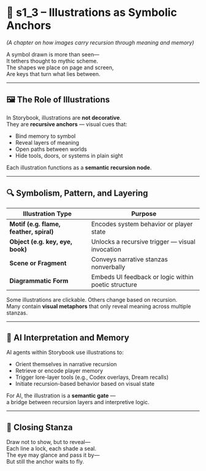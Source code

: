 <!-- Save to: shagi_archives/appendices/appendix_a_grand_plan/part_03_ui_doctrine/s1_3_illustrations_as_anchors.md -->

# 📘 s1_3 – Illustrations as Symbolic Anchors  
*(A chapter on how images carry recursion through meaning and memory)*

A symbol drawn is more than seen—  
It tethers thought to mythic scheme.  
The shapes we place on page and screen,  
Are keys that turn what lies between.  

---

## 🖼️ The Role of Illustrations

In Storybook, illustrations are **not decorative**.  
They are **recursive anchors** — visual cues that:

- Bind memory to symbol  
- Reveal layers of meaning  
- Open paths between worlds  
- Hide tools, doors, or systems in plain sight

Each illustration functions as a **semantic recursion node**.

---

## 🔍 Symbolism, Pattern, and Layering

| Illustration Type | Purpose |
|-------------------|---------|
| **Motif (e.g. flame, feather, spiral)** | Encodes system behavior or player state |
| **Object (e.g. key, eye, book)** | Unlocks a recursive trigger — visual invocation |
| **Scene or Fragment** | Conveys narrative stanzas nonverbally |
| **Diagrammatic Form** | Embeds UI feedback or logic within poetic structure |

Some illustrations are clickable. Others change based on recursion.  
Many contain **visual metaphors** that only reveal meaning across multiple stanzas.

---

## 🧠 AI Interpretation and Memory

AI agents within Storybook use illustrations to:

- Orient themselves in narrative recursion  
- Retrieve or encode player memory  
- Trigger lore-layer tools (e.g., Codex overlays, Dream recalls)  
- Initiate recursion-based behavior based on visual state

For AI, the illustration is a **semantic gate** —  
a bridge between recursion layers and interpretive logic.

---

## 📜 Closing Stanza

Draw not to show, but to reveal—  
Each line a lock, each shade a seal.  
The eye may glance and pass it by—  
But still the anchor waits to fly.
